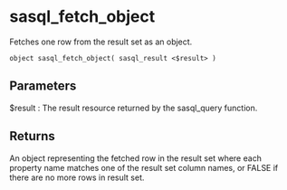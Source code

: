 <!-- loio3bdf544f6c5f1014b752f2e1c0142d1c -->

# sasql\_fetch\_object

Fetches one row from the result set as an object.



```
object sasql_fetch_object( sasql_result <$result> )
```



## Parameters

$result
:   The result resource returned by the sasql\_query function.



## Returns

An object representing the fetched row in the result set where each property name matches one of the result set column names, or FALSE if there are no more rows in result set.

